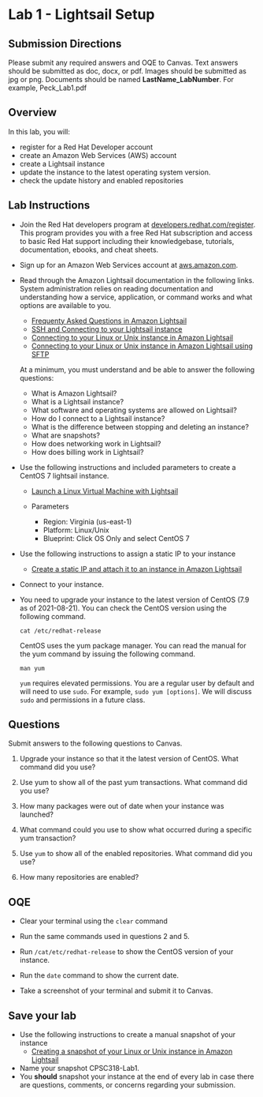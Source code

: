 # Lab 1 - Lightsail Setup

## Submission Directions
Please submit any required answers and OQE to Canvas. Text answers should be submitted as doc, docx, or pdf. Images should be submitted as jpg or png. Documents should be named **LastName_LabNumber**. For example, Peck_Lab1.pdf

## Overview
In this lab, you will:
- register for a Red Hat Developer account
- create an Amazon Web Services (AWS)  account
- create a Lightsail instance
- update the instance to the latest operating system version.
- check the update history and enabled repositories

## Lab Instructions
- Join the Red Hat developers program at [developers.redhat.com/register](developers.redhat.com/register). This program provides you with a free Red Hat subscription and access to basic Red Hat support including their knowledgebase, tutorials, documentation, ebooks, and cheat sheets.

-  Sign up for an Amazon Web Services account at [aws.amazon.com](aws.amazon.com). 

-  Read through the Amazon Lightsail documentation in the following links. System administration relies on reading documentation and understanding how a service, application, or command works and what options are available to you.
    - [Frequenty Asked Questions in Amazon Lightsail](https://lightsail.aws.amazon.com/ls/docs/en_us/articles/amazon-lightsail-frequently-asked-questions-faq)
    - [SSH and Connecting to your Lightsail instance](https://lightsail.aws.amazon.com/ls/docs/en_us/articles/understanding-ssh-in-amazon-lightsail)  
    - [Connecting to your Linux or Unix instance in Amazon Lightsail](https://lightsail.aws.amazon.com/ls/docs/en_us/articles/lightsail-how-to-connect-to-your-instance-virtual-private-server)
    - [Connecting to your Linux or Unix instance in Amazon Lightsail using SFTP](https://lightsail.aws.amazon.com/ls/docs/en_us/articles/amazon-lightsail-connecting-to-linux-unix-instance-using-sftp)

    At a minimum, you must understand and be able to answer the following questions:
    - What is Amazon Lightsail?
    - What is a Lightsail instance? 
    - What software and operating systems are allowed on Lightsail?
    - How do I connect to a Lightsail instance?
    - What is the difference between stopping and deleting an instance?
    - What are snapshots?
    - How does networking work in Lightsail?
    - How does billing work in Lightsail?

- Use the following instructions and included parameters to create a CentOS 7 lightsail instance. 
    - [Launch a Linux Virtual Machine with Lightsail](https://aws.amazon.com/getting-started/hands-on/launch-a-virtual-machine/)

    - Parameters
      - Region: Virginia (us-east-1)
      - Platform: Linux/Unix
      - Blueprint: Click OS Only and select CentOS 7

- Use the following instructions to assign a static IP to your instance
    -  [Create a static IP and attach it to an instance in Amazon Lightsail](https://lightsail.aws.amazon.com/ls/docs/en_us/articles/lightsail-create-static-ip)

- Connect to your instance. 
 
- You need to upgrade your instance to the latest version of CentOS (7.9 as of 2021-08-21). You can check the CentOS version using the following command. 

    `cat /etc/redhat-release`

    CentOS uses the yum package manager. You can read the manual for the yum command by issuing the following command.

    `man yum`

    `yum` requires elevated permissions. You are a regular user by default and will need to use `sudo`. For example, `sudo yum [options]`. We will discuss `sudo` and permissions in a future class.

## Questions
Submit answers to the following questions to Canvas.

1. Upgrade your instance so that it the latest version of CentOS. What command did you use?

2. Use yum to show all of the past yum transactions.  What command did you use?

3. How many packages were out of date when your instance was launched?

4. What command could you use to show what occurred during a specific yum transaction?

5. Use `yum` to show all of the enabled repositories. What command did you use? 

6. How many repositories are enabled?

## OQE 

- Clear your terminal using the `clear` command

- Run the same commands used in questions 2 and 5.

- Run `/cat/etc/redhat-release` to show the CentOS version of your instance.

- Run the `date` command to show the current date.

- Take a screenshot of your terminal and submit it to Canvas.

## Save your lab
- Use the following instructions to create a manual snapshot of your instance
    - [Creating a snapshot of your Linux or Unix instance in Amazon Lightsail](https://lightsail.aws.amazon.com/ls/docs/en_us/articles/lightsail-how-to-create-a-snapshot-of-your-instance)
- Name your snapshot CPSC318-Lab1.
- You **should** snapshot your instance at the end of every lab in case there are questions, comments, or concerns regarding your submission.



